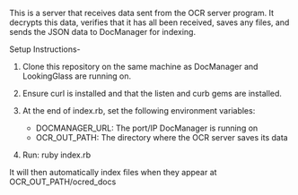 This is a server that receives data sent from the OCR server program. It
decrypts this data, verifies that it has all been received, saves any files,
and sends the JSON data to DocManager for indexing.

Setup Instructions-
1. Clone this repository on the same machine as DocManager and LookingGlass
are running on.

2. Ensure curl is installed and that the listen and curb gems are installed.

3. At the end of index.rb, set the following environment variables:

   * DOCMANAGER_URL: The port/IP DocManager is running on
   * OCR_OUT_PATH: The directory where the OCR server saves its data

4. Run: ruby index.rb

It will then automatically index files when they appear at OCR_OUT_PATH/ocred_docs

